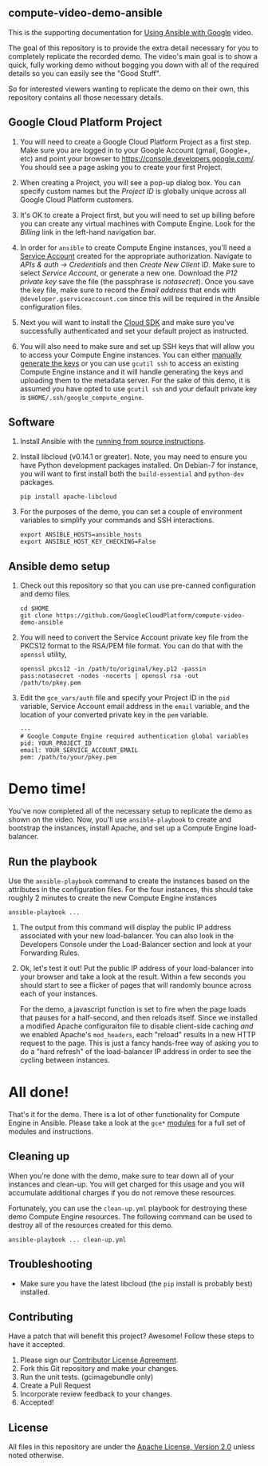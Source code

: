 ## compute-video-demo-ansible

This is the supporting documentation for
<a href='https://www.youtube.com/watch?v=FF-HfP_OHpU'>Using Ansible with Google</a>
video.

The goal of this repository is to provide the extra detail necessary for
you to completely replicate the recorded demo. The video's main goal
is to show a quick, fully working demo without bogging you down with all
of the required details so you can easily see the "Good Stuff".

So for interested viewers wanting to replicate the demo on their own, this
repository contains all those necessary details.

## Google Cloud Platform Project

1. You will need to create a Google Cloud Platform Project as a first step.
Make sure you are logged in to your Google Account (gmail, Google+, etc) and
point your browser to https://console.developers.google.com/.  You should see a
page asking you to create your first Project.

1. When creating a Project, you will see a pop-up dialog box. You can specify
custom names but the *Project ID* is globally unique across all Google Cloud
Platform customers.

1. It's OK to create a Project first, but you will need to set up billing
before you can create any virtual machines with Compute Engine. Look for the
*Billing* link in the left-hand navigation bar.

1. In order for `ansible` to create Compute Engine instances, you'll need a
[Service Account](https://developers.google.com/console/help/#service_accounts)
created for the appropriate authorization. Navigate to
*APIs &amp; auth -&gt; Credentials* and then *Create New Client ID*. Make sure
to select *Service Account*, or generate a new one. Download the *P12 private
key* save the file (the passphrase is *notasecret*). Once you save the key
file, make sure to record the *Email address* that ends with
`@developer.gserviceaccount.com` since this will be required in the Ansible
configuration files.

1. Next you will want to install the [Cloud SDK](https://developers.google.com/cloud/sdk/)
and make sure you've successfully authenticated and set your default project
as instructed.

1. You will also need to make sure and set up SSH keys that will allow you to
access your Compute Engine instances. You can either
[manually generate the keys](https://developers.google.com/compute/docs/console#sshkeys)
or you can use `gcutil ssh` to access an existing Compute Engine instance
and it will handle generating the keys and uploading them to the metadata
server. For the sake of this demo, it is assumed you have opted to use
`gcutil ssh` and your default private key is `$HOME/.ssh/google_compute_engine`.

## Software

1. Install Ansible with the
[running from source instructions](http://docs.ansible.com/intro_installation.html#running-from-source).


1. Install libcloud (v0.14.1 or greater). Note, you may need to ensure you
have Python development packages installed. On Debian-7 for instance, you will
want to first install both the `build-essential` and `python-dev` packages.
    ```
    pip install apache-libcloud
    ```
1. For the purposes of the demo, you can set a couple of environment variables
to simplify your commands and SSH interactions.
    ```
    export ANSIBLE_HOSTS=ansible_hosts
    export ANSIBLE_HOST_KEY_CHECKING=False
    ```

## Ansible demo setup

1. Check out this repository so that you can use pre-canned configuration
and demo files.
    ```
    cd $HOME
    git clone https://github.com/GoogleCloudPlatform/compute-video-demo-ansible
    ```

1. You will need to convert the Service Account private key file from the
PKCS12 format to the RSA/PEM file format.  You can do that with the `openssl`
utility,
    ```
    openssl pkcs12 -in /path/to/original/key.p12 -passin pass:notasecret -nodes -nocerts | openssl rsa -out /path/to/pkey.pem
    ```

1. Edit the `gce_vars/auth` file and specify your Project ID in the
`pid` variable, Service Account email address in the `email` variable,
and the location of your converted private key in the `pem` variable.
    ```
    ---
    # Google Compute Engine required authentication global variables
    pid: YOUR_PROJECT_ID
    email: YOUR_SERVICE_ACCOUNT_EMAIL
    pem: /path/to/your/pkey.pem
    ```

# Demo time!

You've now completed all of the necessary setup to replicate the demo as
shown on the video. Now, you'll use `ansible-playbook` to create and bootstrap
the instances, install Apache, and set up a Compute Engine load-balancer.

## Run the playbook

Use the `ansible-playbook` command to create the instances based on the
attributes in the configuration files. For the four instances, this
should take roughly 2 minutes to create the new Compute Engine
instances

```
ansible-playbook ...
```

1. The output from this command will display the public IP address associated
with your new load-balancer. You can also look in the Developers Console
under the Load-Balancer section and look at your Forwarding Rules.

1. Ok, let's test it out! Put the public IP address of your load-balancer into
your browser and take a look at the result. Within a few seconds you should
start to see a flicker of pages that will randomly bounce across each of your
instances.

    For the demo, a javascript function is set to fire when the page loads
that pauses for a half-second, and then reloads itself. Since we installed
a modified Apache configuraiton file to disable client-side caching *and* we
enabled Apache's `mod_headers`, each "reload" results in a new HTTP request
to the page. This is just a fancy hands-free way of asking you to do a
"hard refresh" of the load-balancer IP address in order to see the cycling
between instances.

# All done!

That's it for the demo. There is a lot of other functionality for
Compute Engine in Ansible. Please take a look at the `gce*`
[modules](http://docs.ansible.com/list_of_cloud_modules.html) for a full set
of modules and instructions.

## Cleaning up

When you're done with the demo, make sure to tear down all of your
instances and clean-up. You will get charged for this usage and you will
accumulate additional charges if you do not remove these resources.

Fortunately, you can use the `clean-up.yml` playbook for destroying these
demo Compute Engine resources. The following command can be used to destroy
all of the resources created for this demo.

```
ansible-playbook ... clean-up.yml
```

## Troubleshooting

* Make sure you have the latest libcloud (the `pip` install is probably best)
  installed.

## Contributing

Have a patch that will benefit this project? Awesome! Follow these steps to have it accepted.

1. Please sign our [Contributor License Agreement](CONTRIB.md).
1. Fork this Git repository and make your changes.
1. Run the unit tests. (gcimagebundle only)
1. Create a Pull Request
1. Incorporate review feedback to your changes.
1. Accepted!

## License
All files in this repository are under the
[Apache License, Version 2.0](LICENSE) unless noted otherwise.

